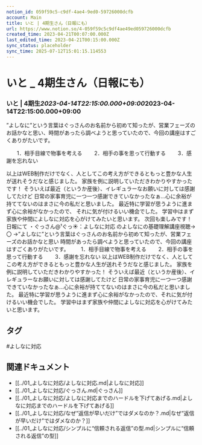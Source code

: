 ```yaml
---
notion_id: 059f59c5-c9df-4ae4-9ed0-59726000dcfb
account: Main
title: いと | 4期生さん（日報にも）
url: https://www.notion.so/4-059f59c5c9df4ae49ed059726000dcfb
created_time: 2023-04-21T00:07:00.000Z
last_edited_time: 2023-04-21T00:15:00.000Z
sync_status: placeholder
sync_time: 2025-07-12T15:01:15.114553
---
```

# いと _ 4期生さん（日報にも）

### **いと | 4期生*****2023-04-14T22:15:00.000+09:00*****2023-04-14T22:15:00.000+09:00**
”よしなに”という言葉はぐっさんのお名前から初めて知ったが、営業フェーズのお話かなと思い、時間があったら調べようと思っていたので、今回の講座はすごくありがたいです。

　　1．相手目線で物事を考える
　　2．相手の事を思って行動する
　　3．感謝を忘れない

以上はWEB制作だけでなく、人としてこの考え方ができるともっと豊かな人生が送れそうだなと感じました。
家族を例に説明していただきわかりやすかったです！
そういえば最近（というか産後）、イレギュラーなお願いに対しては感謝してたけど
日常の家事育児に一つ一つ感謝できていなかったなぁ…心に余裕が持ててないのはまさに今の私だと思いました。
最近特に学習が思うように進まず心に余裕がなかったので、
それに気が付けるいい機会でした。
学習中はまず家族や仲間によしなに対応を心がけてみたいと思います。
次回も楽しみです！
日報にて
・ぐっさん@¹ぐっ☀：よしなに対応 のよしなにの基礎理解講座視聴→〇
→”よしなに”という言葉はぐっさんのお名前から初めて知ったが、営業フェーズのお話かなと思い
時間があったら調べようと思っていたので、今回の講座はすごくありがたいです。
　　1．相手目線で物事を考える
　　2．相手の事を思って行動する
　　3．感謝を忘れない
以上はWEB制作だけでなく、人としてこの考え方ができるともっと豊かな人生が送れそうだなと感じました。
家族を例に説明していただきわかりやすかった！
そういえば最近（というか産後）、イレギュラーなお願いに対しては感謝してたけど
日常の家事育児に一つ一つ感謝できていなかったなぁ…心に余裕が持ててないのはまさに今の私だと思いました。
最近特に学習が思うように進まず心に余裕がなかったので、それに気が付けるいい機会でした。
学習中はまず家族や仲間によしなに対応を心がけてみたいと思います。

## タグ

#よしなに対応 

## 関連ドキュメント

- [[../01_よしなに対応/よしなに対応.md|よしなに対応]]
- [[../01_よしなに対応/ぐっさん.md|ぐっさん]]
- [[../01_よしなに対応/よしなに対応までのハードルを下げてあげる.md|よしなに対応までのハードルを下げてあげる]]
- [[../01_よしなに対応/なぜ“返信が早いだけ”ではダメなのか？.md|なぜ“返信が早いだけ”ではダメなのか？]]
- [[../01_よしなに対応/シンプルに“信頼される返信”の型.md|シンプルに“信頼される返信”の型]]
